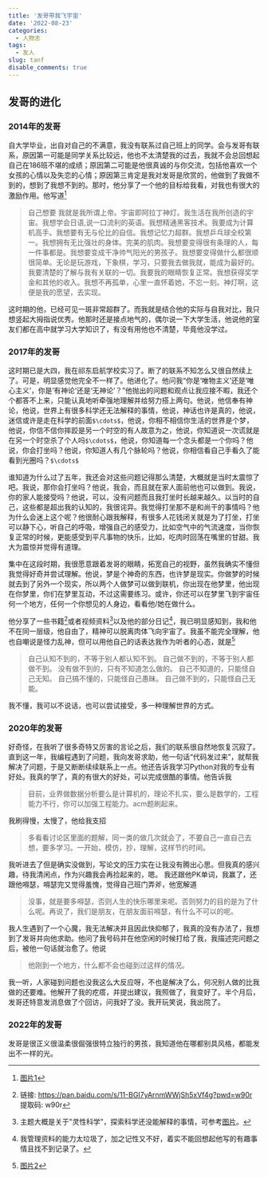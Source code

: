 ```yaml
---
title: '发哥带我飞宇宙'
date: '2022-08-23'
categories:
  - 人物志
tags:
  - 友人
slug: tanf
disable_comments: true
---
```

## 发哥的进化
### 2014年的发哥 
自大学毕业，出自对自己的不满意，我没有联系过自己班上的同学。会与发哥有联系，原因第一可能是同学关系比较远，他也不太清楚我的过去，我就不会总回想起自己在186班不堪的成绩；原因第二可能是他很真诚的与你交流，包括他喜欢一个女孩的心情以及失恋的心情；原因第三肯定是我对发哥是欣赏的，他做到了我做不到的，想到了我想不到的。那时，他分享了一个他的目标给我看，对我也有很大的激励作用。他写道[^1]
> 自己想要 我就是我所谓上帝。宇宙即阿拉丁神灯。我生活在我所创造的宇宙。我想学会日语,说一口流利的英语。我想精通黑客技术。我要成为计算机高手。我想要有无与伦比的自信。我想记忆力超群。我想乒乓球全校第一。我想拥有无比强壮的身体。完美的肌肉。我想要变得很有条理的人，每一件事都是。我想要变成干净帅气阳光的男孩子。我想要变得做什么都很顺很简单。无论是玩游戏，下象棋，学习，只要我去做我就，能成为最好的。我要清楚的了解与我有关联的一切。我要我的眼睛恢复正常。我想获得奖学金和其他的收入。我想不再孤单，心里一直怀着她，不忘一刻。神灯啊，这便是我的愿望，去实现。

这时期的他，已经可见一斑非常超群了。而我就是结合他的实际与自我对比，我只想竖起大拇指说优秀。他那时还是接点地气的，偶尔说一下大学生活，他说他的室友们都在高中就学习大学知识了，有没有用他也不清楚，毕竟他没学过。

### 2017年的发哥
这时期已是大四，我在祁东启航学校实习了。断了的联系不知怎么又很自然续上了。可是，明显感觉他完全不一样了。他进化了。他问我“你是‘唯物主义’还是‘唯心主义’，你是‘有神论’还是‘无神论’？”他抛出的问题和观点让我应接不暇，我还个个都答不上来，只能认真地听牵强地理解并给努力搭上两句。他说，他信奉有神论，他说，世界上有很多科学还无法解释的事情，他说，神话也许是真的，他说，迷信或许是走在科学的前面`$\cdots$`，他说，你相不相信你生活的世界是个梦，他说，你信不信你摔跤是另一个时空的有人故意为之，他说，你知道说一次谎就是在另一个时空杀了个人吗`$\cdots$`，他说，你知道每一个念头都是一个你吗？他说，你会打坐吗？他说，你知道人有几个脉轮吗？他说，你相信看自己手看久了能看到光圈吗？`$\cdots$`

谁知道为什么过了五年，我还会对这些问题记得那么清楚，大概就是当时太震惊了吧。我说，那你会打坐吗？他说，我会，而且就在家人面前他也可以做到。我说，你的家人能接受吗？他说，可以，没有问题而且我打坐时长越来越久。以当时的自己，这些都是超出我的认知的，我很诧异。我觉得打坐那不是和尚干的事情吗？他为什么会迷上这个呢？他很耐心跟我解释，有很多人花钱闭关就是为了打坐，打坐可以静下心，听自己的呼吸，增强自己的感受力，比如空气中的气流速度，当你恢复正常的时候，更能感受到平凡事物的快乐，比如，吃肉时回荡在嘴里的甘甜。我大为震惊并觉得有道理。

集中在这段时期，我很愿意跟着发哥的眼睛，拓宽自己的视野，虽然我确实不懂但我觉得好奇并尝试理解。他说，梦是个神奇的东西，也许梦是现实。你做梦的时候就去到了另外一个现实，所以两个人做梦可以做到联机，你出现在他梦里，他出现在你梦里，你们在梦里互动，不过这需要练习。或许，你还可以在梦里飞到宇宙任何一个地方，任何一个你想见的人身边，看看他/她在做什么。

他分享了一些书籍[^2]或者视频资料[^3]以及他的部分日记[^4]，我已明显感知到，我和他不在同一层级，他自由了，精神可以脱离肉体飞向宇宙了。我虽不能完全理解，他也自嘲说是怪力乱神，但可以用他自己的话表达我作为听者的心态，就是[^5]
> 自己认知不到的，不等于别人都认知不到。 
自己做不到的，不等于别人都做不到。
没有做不到的，只有不知道怎么做的。
自己不知道的，只能怪自己无知。
自己搞不懂的，只能怪自己愚昧。
自己做不到的，只能怪自己无能。

我不懂，我可以不说话，也可以尝试接受，多一种理解世界的方式。


### 2020年的发哥
好奇怪，在我听了很多奇特又厉害的言论之后，我们的联系很自然地恢复沉寂了。直到这一年，我编程遇到了问题，我向发哥求助，他一句话“代码发过来”，就帮我解决了问题，于是又断断续续联系上一点。他还告诉我学习Python对我的专业有好处。我真的学了，真的有很大的好处，可以完成很酷的事情。他告诉我
> 目前，业界做数据分析要么是计算机的，理论不扎实，要么是数学的，工程能力不行，你可以加强工程能力。acm题刷起来。

我刷得慢，太慢了，他给我支招
> 多看看讨论区里面的题解，同一类的做几次就会了，不要自己一直自己去想，要多学习。一开始，模仿，抄，理解，这样节约时间。

我听进去了但是确实没做到，写论文的压力实在让我没有腾出心思。但我真的感兴趣，待我清闲点，作为兴趣我会再捡起来的，嗯。
我还跟他PK单词，我赢了，还跟他嘚瑟，嘚瑟完又觉得羞愧，觉得自己班门弄斧，他宽解道
> 没事，就是要多嘚瑟，否则人生的快乐哪里来呢。否则努力的目的是为了什么呢。再说了，我们是朋友，在朋友面前嘚瑟，有什么不可以的呢。

我人生遇到了一个心魔，我无法解决并且因此快抑郁了，我真的没有办法了，我想到了发哥并向他求助。他问了我号码并在他空闲的时候打给了我，我描述完问题之后，被他一句话就治愈了。他说
> 他刚到一个地方，什么都不会也碰到过这样的情况。

我一听，人家碰到问题也没我这么大反应呀，不也是解决了么，何况别人做的比我做的还要难。他解开了我的疙瘩，并提出建议，我照做了，我变好了。半个月后，发哥还特意发消息做了个回访，问我好了没。我开玩笑说，我出院了。

### 2022年的发哥

发哥是很正义很温柔很倔强很特立独行的男孩，我知道他在哪都别具风格，都能发出不一样的光。

[^1]:[图片1](/images/Tanf.png)
[^2]:链接: <https://pan.baidu.com/s/11-BGI7yArnmWWjSh5xVf4g?pwd=w90r> 提取码: w90r
[^3]:主题大概是关于"灵性科学"，探索科学还没能解释的事情，可参考[图片](/images/Tanf4.png)。
[^4]:我管理资料的能力太垃圾了，加之记性又不好，着实不能回想起他写的有趣事情且找不到记录了。
[^5]:[图片2](/images/Tanf2.png)






